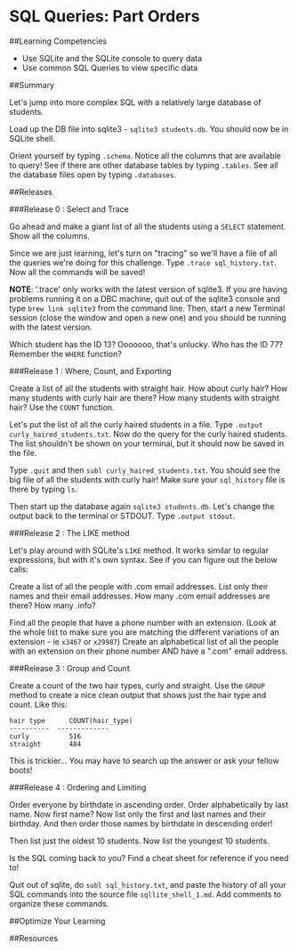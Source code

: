 # SQL Queries:  Part Orders
 
##Learning Competencies 

* Use SQLite and the SQLite console to query data
* Use common SQL Queries to view specific data

##Summary 

Let's jump into more complex SQL with a relatively large database of students.

Load up the DB file into sqlite3 - `sqlite3 students.db`.  You should now be in SQLite shell.

Orient yourself by typing `.schema`.  Notice all the columns that are available to query!  See if there are other database tables by typing `.tables`.  See all the database files open by typing `.databases`.

##Releases

###Release 0 : Select and Trace

Go ahead and make a giant list of all the students using a `SELECT` statement.  Show all the columns.

Since we are just learning, let's turn on "tracing" so we'll have a file of all the queries we're doing for this challenge.  Type `.trace sql_history.txt`.  Now all the commands will be saved!

**NOTE**: '.trace' only works with the latest version of sqlite3.  If you are having problems running it on a DBC machine, quit out of the sqlite3 console and type `brew link sqlite3` from the command line. Then, start a new Terminal session (close the window and open a new one) and you should be running with the latest version.


Which student has the ID 13?  Ooooooo, that's unlucky.  Who has the ID 77?  Remember the `WHERE` function?

###Release 1 : Where, Count, and Exporting

Create a list of all the students with straight hair.  How about curly hair?  How many students with curly hair are there?  How many students with straight hair?  Use the `COUNT` function.

Let's put the list of all the curly haired students in a file.  Type `.output curly_haired_students.txt`.  Now do the query for the curly haired students.  The list shouldn't be shown on your terminal, but it should now be saved in the file.

Type `.quit` and then `subl curly_haired_students.txt`.  You should see the big file of all the students with curly hair!  Make sure your `sql_history` file is there by typing `ls`.

Then start up the database again `sqlite3 students.db`.  Let's change the output back to the terminal or STDOUT.  Type `.output stdout`.

###Release 2 : The LIKE method

Let's play around with SQLite's `LIKE` method.  It works similar to regular expressions, but with it's own syntax.  See if you can figure out the below calls:

Create a list of all the people with .com email addresses.  List only their names and their email addresses.  How many .com email addresses are there?  How many .info?

Find all the people that have a phone number with an extension.  (Look at the whole list to make sure you are matching the different variations of an extension - ie `x3467` or `x29987`)  Create an alphabetical list of all the people with an extension on their phone number AND have a ".com" email address.

###Release 3 : Group and Count

Create a count of the two hair types, curly and straight.  Use the `GROUP` method to create a nice clean output that shows just the hair type and count.  Like this:

```
hair type      COUNT(hair_type)
----------  -------------
curly          516
straight       484
```

This is trickier... You may have to search up the answer or ask your fellow boots!

###Release 4 : Ordering and Limiting

Order everyone by birthdate in ascending order.  Order alphabetically by last name.  Now first name?  Now list only the first and last names and their birthday.  And then order those names by birthdate in descending order!

Then list just the oldest 10 students.  Now list the youngest 10 students.

Is the SQL coming back to you?  Find a cheat sheet for reference if you need to!

Quit out of sqlite, do `subl sql_history.txt`, and paste the history of all your SQL commands into the source file `sqllite_shell_1.md`.  Add comments to organize these commands. 
 

##Optimize Your Learning 

##Resources
